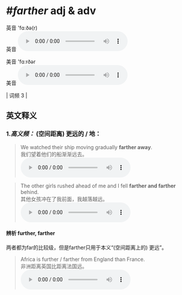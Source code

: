 # ***\#farther*** adj & adv
英音 'fɑːðə(r)  
英音
<audio src="./media/farther-B.aac" controls="controls"></audio>

美音 'fɑːrðər  
美音
<audio src="./media/farther.aac" controls="controls"></audio>



| 词频 3 |  

英文释义
---
### 1.*高义频：* **(空间距离) 更远的 / 地：**  

 > We watched their ship moving gradually **farther away**.  
 > 我们望着他们的船渐渐远去。    
<audio src="./media/farther-1.aac" controls="controls"></audio>

 > The other girls rushed ahead of me and I fell **farther and farther** behind.  
 > 其他女孩冲在了我前面，我越落越远。    
<audio src="./media/farther-2.aac" controls="controls"></audio>

#### 辨析 further, farther
两者都为far的比较级，但是farther只用于本义“(空间距离上的) 更远”。  
 > Africa is further / farther from England than France.  
 > 非洲距离英国比距离法国远。    
<audio src="./media/further-5.aac" controls="controls"></audio>



